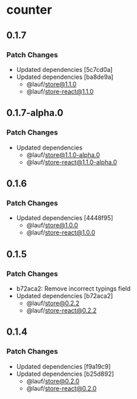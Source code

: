 # counter

## 0.1.7

### Patch Changes

- Updated dependencies [5c7cd0a]
- Updated dependencies [ba8de9a]
  - @lauf/store@1.1.0
  - @lauf/store-react@1.1.0

## 0.1.7-alpha.0

### Patch Changes

- Updated dependencies
  - @lauf/store@1.1.0-alpha.0
  - @lauf/store-react@1.1.0-alpha.0

## 0.1.6

### Patch Changes

- Updated dependencies [4448f95]
  - @lauf/store@1.0.0
  - @lauf/store-react@1.0.0

## 0.1.5

### Patch Changes

- b72aca2: Remove incorrect typings field
- Updated dependencies [b72aca2]
  - @lauf/store@0.2.2
  - @lauf/store-react@0.2.2

## 0.1.4

### Patch Changes

- Updated dependencies [f9a19c9]
- Updated dependencies [b25d892]
  - @lauf/store@0.2.0
  - @lauf/store-react@0.2.0
